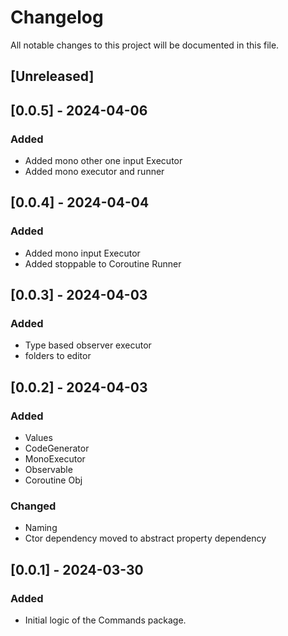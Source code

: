# Changelog

All notable changes to this project will be documented in this file.

## [Unreleased]

## [0.0.5] - 2024-04-06
### Added
- Added mono other one input Executor
- Added mono executor and runner

## [0.0.4] - 2024-04-04
### Added
- Added mono input Executor
- Added stoppable to Coroutine Runner

## [0.0.3] - 2024-04-03
### Added
- Type based observer executor
- folders to editor

## [0.0.2] - 2024-04-03
### Added
- Values
- CodeGenerator
- MonoExecutor
- Observable
- Coroutine Obj
### Changed
- Naming
- Ctor dependency moved to abstract property dependency


## [0.0.1] - 2024-03-30
### Added
- Initial logic of the Commands package.
